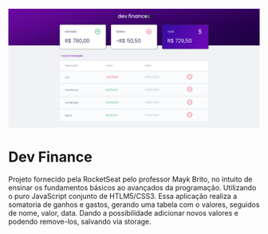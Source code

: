 ![Image](screen.png)

# Dev Finance

Projeto fornecido pela RocketSeat pelo professor Mayk Brito, no intuito de ensinar os fundamentos básicos ao avançados da programação. Utilizando o puro JavaScript conjunto de HTLM5/CSS3. Essa aplicação realiza a somatoria de ganhos e gastos, gerando uma tabela com o valores, seguidos de nome, valor, data. Dando a possibilidade adicionar novos valores e podendo remove-los, salvando via storage.
